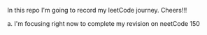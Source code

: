 In this repo I'm going to record my leetCode journey. Cheers!!! 

a. I'm focusing right now to complete my revision on neetCode 150